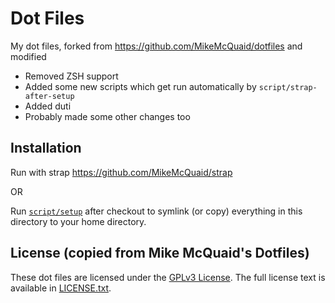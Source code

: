 # Dot Files

My dot files, forked from https://github.com/MikeMcQuaid/dotfiles and modified
- Removed ZSH support
- Added some new scripts which get run automatically by `script/strap-after-setup`
- Added duti
- Probably made some other changes too

## Installation
Run with strap https://github.com/MikeMcQuaid/strap

OR 

Run [`script/setup`](https://github.com/MikeMcQuaid/dotfiles/blob/master/script/setup)
after checkout to symlink (or copy) everything in this directory to your home directory.

## License (copied from Mike McQuaid's Dotfiles)
These dot files are licensed under the [GPLv3 License](https://en.wikipedia.org/wiki/GNU_General_Public_License).
The full license text is available in [LICENSE.txt](https://github.com/MikeMcQuaid/dotfiles/blob/master/LICENSE.txt).
